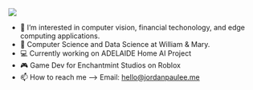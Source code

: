 <img src="https://capsule-render.vercel.app/api?type=wave&color=auto&height=300&section=header&text=jordan%20lee&fontSize=90" />

- 👀 I’m interested in computer vision, financial techonology, and edge computing applications.
- 🌱 Computer Science and Data Science at William & Mary.
- 💻 Currently working on ADELAIDE Home AI Project
- 🎮 Game Dev for Enchantmint Studios on Roblox
- 📫 How to reach me --> Email: hello@jordanpaulee.me

<!---
jordanpualee/jordanpualee is a ✨ special ✨ repository because its `README.md` (this file) appears on your GitHub profile.
You can click the Preview link to take a look at your changes.
--->
